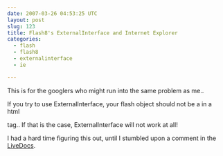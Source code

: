 ```yaml
---
date: 2007-03-26 04:53:25 UTC
layout: post
slug: 123
title: Flash8's ExternalInterface and Internet Explorer
categories:
  - flash
  - flash8
  - externalinterface
  - ie

---
```

<p>This is for the googlers who might run into the same problem as me.. </p>

<p>If you try to use ExternalInterface, your flash object should not be a in a html <form> tag.. If that is the case, ExternalInterface will not work at all!</p>

<p>I had a hard time figuring this out, until I stumbled upon a comment in the <a href="http://livedocs.adobe.com/flash/8/main/wwhelp/wwhimpl/common/html/wwhelp.htm?context=LiveDocs_Parts&file=00002200.html">LiveDocs</a>.
</p>